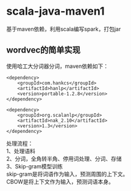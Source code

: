 # scala-java-maven1
基于maven依赖，利用scala编写spark，打包jar

## wordvec的简单实现
使用哈工大分词器分词，maven依赖如下：

```
<dependency>   
    <groupId>com.hankcs</groupId>   
    <artifactId>hanlp</artifactId>   
    <version>portable-1.2.8</version>   
</dependency>
```
```
<dependency>     
    <groupId>org.scalanlp</groupId>    
    <artifactId>nak_2.10</artifactId>     
    <version>1.3</version>    
</dependency>  
```
处理流程：  
1、处理语料  
2、分词，全角转半角、停用词处理、分词、存储  
3、Skip-gram模型训练   
skip-gram是将词语作为输入，预测周围的上下文。   
CBOW是将上下文作为输入，预测词语本身。   

